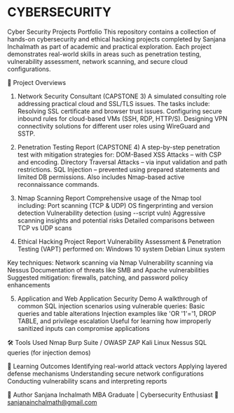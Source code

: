 # CYBERSECURITY
Cyber Security Projects Portfolio
This repository contains a collection of hands-on cybersecurity and ethical hacking projects completed by Sanjana Inchalmath as part of academic and practical exploration. Each project demonstrates real-world skills in areas such as penetration testing, vulnerability assessment, network scanning, and secure cloud configurations.

📁 Project Overviews
1. Network Security Consultant (CAPSTONE 3)
A simulated consulting role addressing practical cloud and SSL/TLS issues. The tasks include:
Resolving SSL certificate and browser trust issues.
Configuring secure inbound rules for cloud-based VMs (SSH, RDP, HTTP/S).
Designing VPN connectivity solutions for different user roles using WireGuard and SSTP.


2. Penetration Testing Report (CAPSTONE 4)
A step-by-step penetration test with mitigation strategies for:
DOM-Based XSS Attacks – with CSP and encoding.
Directory Traversal Attacks – via input validation and path restrictions.
SQL Injection – prevented using prepared statements and limited DB permissions.
Also includes Nmap-based active reconnaissance commands.


3. Nmap Scanning Report
Comprehensive usage of the Nmap tool including:
Port scanning (TCP & UDP)
OS fingerprinting and version detection
Vulnerability detection (using --script vuln)
Aggressive scanning insights and potential risks
Detailed comparisons between TCP vs UDP scans


4. Ethical Hacking Project Report
Vulnerability Assessment & Penetration Testing (VAPT) performed on:
Windows 10 system
Debian Linux system

Key techniques:
Network scanning via Nmap
Vulnerability scanning via Nessus
Documentation of threats like SMB and Apache vulnerabilities
Suggested mitigation: firewalls, patching, and password policy enhancements


5. Application and Web Application Security Demo
A walkthrough of common SQL injection scenarios using vulnerable queries:
Basic queries and table alterations
Injection examples like 'OR '1'='1, DROP TABLE, and privilege escalation
Useful for learning how improperly sanitized inputs can compromise applications


🛠 Tools Used
Nmap
Burp Suite / OWASP ZAP
Kali Linux
Nessus
SQL queries (for injection demos)

📌 Learning Outcomes
Identifying real-world attack vectors
Applying layered defense mechanisms
Understanding secure network configurations
Conducting vulnerability scans and interpreting reports

🧠 Author
Sanjana Inchalmath
MBA Graduate | Cybersecurity Enthusiast
📧 sanjanainchalmath@gmail.com
